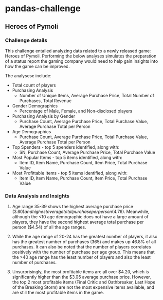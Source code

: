 # pandas-challenge

## Heroes of Pymoli

### Challenge details

This challenge entailed analyzing data related to a newly released game: Heroes of Pymoli. Performing the below analyses simulates the preparation of a status report the gaming company would need to help gain insights into how the game can be improved.

The analysese include:
* Total count of players
* Purchasing Analysis
    * Number of Unique Items, Average Purchase Price, Total Number of Purchases, Total Revenue
* Gender Demographics
    * Percentage of Male, Female, and Non-disclosed players
* Purchasing Analysis by Gender
    * Purchase Count, Average Purchase Price, Total Purchase Value, Average Purchase Total per Person 
* Age Demographics
    * Purchase Count, Average Purchase Price, Total Purchase Value, Average Purchase Total per Person 
* Top Spenders - top 5 spenders identified, along with:
    * SN, Purchase Count, Average Purchase Price, Total Purchase Value
* Most Popular Items - top 5 items identified, along with:
    * Item ID, Item Name, Purchase Count, Item Price, Total Purchase Value
* Most Profittable Items - top 5 items identified, along with: 
    * Item ID, Item Name, Purchase Count, Item Price, Total Purchase Value

### Data Analysis and Insights

1. Age range 35-39 shows the highest average purchase price ($3.60) and highest average total purchase per person ($4.76). Meanwhile, although the <10 age demographic does not have a large amount of players, they have the second highest average total purchase per person ($4.54) of all the age ranges.

2. While the age range of 20-24 has the greatest number of players, it also has the greatest number of purchases (365) and makes up 46.8% of all purchases. It can also be noted that the number of players correlates positively with the number of purchase per age group. This means that the >40 age range has the least number of players and also the least number of purchases.

3. Unsurprisingly, the most profitable items are all over $4.20, which is significantly higher than the $3.05 average purchase price. However, the top 2 most profitable items (Final Critic and Oathbreaker, Last Hope of the Breaking Storm) are not the most expensive items available, and are still the most profitable items in the game.
